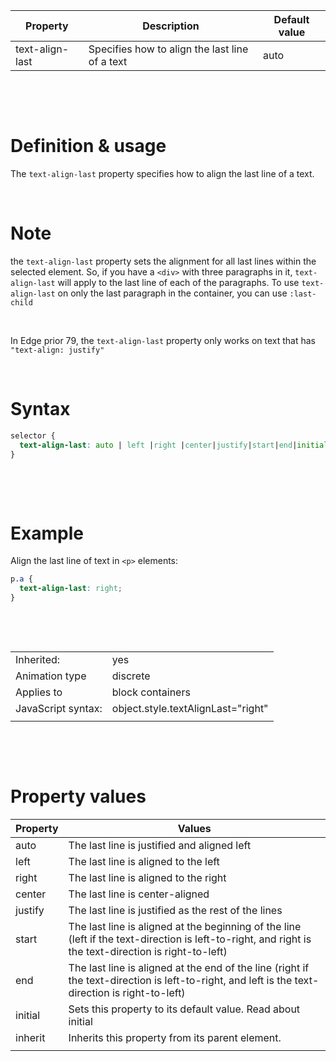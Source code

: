 | Property        | Description                                    | Default value |
| --------------- | ---------------------------------------------- | ------------- |
| text-align-last | Specifies how to align the last line of a text | auto          |

&nbsp;

&nbsp;

# Definition & usage

The `text-align-last` property specifies how to align the last line of a text.

&nbsp;

# Note

the `text-align-last` property sets the alignment for all last lines within the selected element. So, if you have a `<div>` with three paragraphs in it, `text-align-last` will apply to the last line of each of the paragraphs. To use `text-align-last` on only the last paragraph in the container, you can use `:last-child`

&nbsp;

In Edge prior 79, the `text-align-last` property only works on text that has `"text-align: justify"`

&nbsp;
&nbsp;

# Syntax

```css
selector {
  text-align-last: auto | left |right |center|justify|start|end|initial|inherit;
}
```

&nbsp;

&nbsp;

# Example

Align the last line of text in `<p>` elements:

```css
p.a {
  text-align-last: right;
}
```

&nbsp;

&nbsp;

|                    |                                    |
| ------------------ | ---------------------------------- |
| Inherited:         | yes                                |
| Animation type     | discrete                           |
| Applies to         | block containers                   |
| JavaScript syntax: | object.style.textAlignLast="right" |
|                    |                                    |

&nbsp;

&nbsp;

# Property values

| Property | Values                                                                                                                                                |
| -------- | ----------------------------------------------------------------------------------------------------------------------------------------------------- |
| auto     | The last line is justified and aligned left                                                                                                           |
| left     | The last line is aligned to the left                                                                                                                  |
| right    | The last line is aligned to the right                                                                                                                 |
| center   | The last line is center-aligned                                                                                                                       |
| justify  | The last line is justified as the rest of the lines                                                                                                   |
| start    | The last line is aligned at the beginning of the line (left if the text-direction is left-to-right, and right is the text-direction is right-to-left) |
| end      | The last line is aligned at the end of the line (right if the text-direction is left-to-right, and left is the text-direction is right-to-left)       |
| initial  | Sets this property to its default value. Read about initial                                                                                           |
| inherit  | Inherits this property from its parent element.                                                                                                       |
|          |
